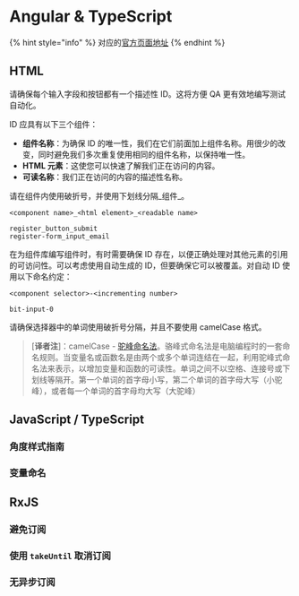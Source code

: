 # Angular & TypeScript

{% hint style="info" %}
对应的[官方页面地址](https://contributing.bitwarden.com/code-style/angular/)
{% endhint %}

## HTML

请确保每个输入字段和按钮都有一个描述性 ID。这将方便 QA 更有效地编写测试自动化。

ID 应具有以下三个组件：

* **组件名称**：为确保 ID 的唯一性，我们在它们前面加上组件名称。用很少的改变，同时避免我们多次重复使用相同的组件名称，以保持唯一性。
* **HTML 元素**：这使您可以快速了解我们正在访问的内容。
* **可读名称**：我们正在访问的内容的描述性名称。

请在组件内使用破折号，并使用下划线分隔_组件_。

```
<component name>_<html element>_<readable name>

register_button_submit
register-form_input_email
```

在为组件库编写组件时，有时需要确保 ID 存在，以便正确处理对其他元素的引用的可访问性。可以考虑使用自动生成的 ID，但要确保它可以被覆盖。对自动 ID 使用以下命名约定：

```
<component selector>-<incrementing number>

bit-input-0
```

请确保选择器中的单词使用破折号分隔，并且不要使用 camelCase 格式。

> \[**译者注**]：camelCase - [驼峰命名法](https://zh.wikipedia.org/zh-my/%E9%A7%9D%E5%B3%B0%E5%BC%8F%E5%A4%A7%E5%B0%8F%E5%AF%AB)。骆峰式命名法是电脑编程时的一套命名规则。当变量名或函数名是由两个或多个单词连结在一起，利用驼峰式命名法来表示，以增加变量和函数的可读性。单词之间不以空格、连接号或下划线等隔开。第一个单词的首字母小写，第二个单词的首字母大写（小驼峰），或者每一个单词的首字母均大写（大驼峰）

## JavaScript / TypeScript <a href="#javascript-typescript" id="javascript-typescript"></a>

### 角度样式指南 <a href="#angular-style-guide" id="angular-style-guide"></a>

### 变量命名 <a href="#variable-naming" id="variable-naming"></a>

## RxJS

### 避免订阅 <a href="#avoid-subscriptions" id="avoid-subscriptions"></a>

### 使用 `takeUntil` 取消订阅 <a href="#unsubscribe-using-takeuntil" id="unsubscribe-using-takeuntil"></a>

### 无异步订阅 <a href="#no-async-subscribes" id="no-async-subscribes"></a>
